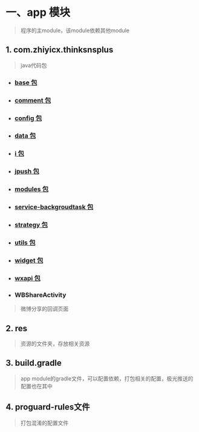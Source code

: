 # 一、app 模块
> 程序的主module，该module依赖其他module

## 1. com.zhiyicx.thinksnsplus
> java代码包

- ### [base 包](./base)

- ### [comment 包](./comment)

- ### [config 包](./config)

- ### [data 包](./data)

- ### [i 包](./i)

- ### [jpush 包](.jpush)

- ### [modules 包](.modules)

- ### [service-backgroudtask 包](./service-backgroudtask)

- ### [strategy 包](./strategy)

- ### [utils 包](./utils)

- ### [widget 包](./widget)

- ### [wxapi 包](./wxapi)

- ### WBShareActivity
> 微博分享的回调页面

## 2. res
> 资源的文件夹，存放相关资源

## 3. build.gradle
> app module的gradle文件，可以配置依赖，打包相关的配置，极光推送的配置也在其中

## 4. proguard-rules文件
> 打包混淆的配置文件


























